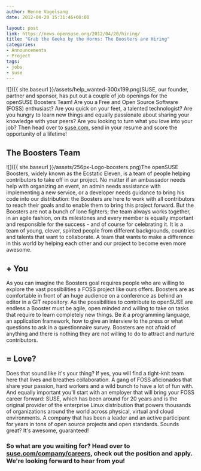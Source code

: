 ```yaml
---
author: Henne Vogelsang
date: 2012-04-20 15:31:46+00:00

layout: post
link: https://news.opensuse.org/2012/04/20/hiring/
title: "Grab the Geeko by the Horns: The Boosters are Hiring"
categories:
- Announcements
- Project
tags:
- jobs
- suse
---
```

![]({{ site.baseurl }}/assets/help_wanted-300x199.png)SUSE, our founder, partner and sponsor, has put out a couple of job openings for the openSUSE Boosters Team! Are you a Free and Open Source Software (FOSS) enthusiast? Are you quick on your feet, a talented technologist? Are you hungry to learn new things and equally passionate about sharing your knowledge with your peers? Are you looking to turn what you love into your job? Then head over to [suse.com](https://attachmatehr.silkroad.com/epostings/index.cfm?fuseaction=app.jobinfo&id=23&jobid=304890&company_id=15495&version=6&source=ONLINE&JobOwner=1013811&level=levelid1&levelid1=103757&parent=Engineering&startflag=2), send in your resume and score the opportunity of a lifetime!

<!-- more -->


## The Boosters Team


![]({{ site.baseurl }}/assets/256px-Logo-boosters.png)The openSUSE Boosters, widely known as the Ecstatic Eleven, is a team of people helping contributors to take off in our project. No matter if an ambassador needs help with organizing an event, an admin needs assistance with implementing a new service, or a developer needs guidance to bring his code into our distribution: the Boosters are here to work with all contributors to reach their goals and to enable them to bring this project forward. But the Boosters are not a bunch of lone fighters; the team always works together, in an agile fashion, on its milestones and every member is equally important and responsible for the success - and of course for celebrating it. It is a team of young, clever, spirited people from different backgrounds, countries and talents that want to collaborate. A team that wants to make a difference in this world by helping each other and our project to become even more awesome.


## + You


As you can imagine the Boosters goal requires people who are willing to explore the vast possibilities a FOSS project like ours offers. Boosters are as comfortable in front of an huge audience on a conference as behind an editor in a GIT repository. As the possibilities to contribute to openSUSE are endless a Booster must be agile, open minded and willing to take on tasks that require to learn completely new things. Be it a programming language, an application framework, how to give an interview to the press or what questions to ask in a questionnaire survey. Boosters are not afraid of anything and there is nothing they are not willing to do to attract and nurture contributors.


## = Love?


Does that sound like it's your thing? If yes, you will find a tight-knit team here that lives and breathes collaboration. A gang of FOSS aficionados that share your passion, hard workers and a wild bunch to have a lot of fun with. And equally important you'll start with an employer that will bring your FOSS career forward: SUSE, which has been around for 20 years and is the original provider of the enterprise Linux distribution that powers thousands of organizations around the world across physical, virtual and cloud environments. A company that has been a leader and an active participant for years in tons of open source projects and open standards. Sounds great? It's awesome, guaranteed!


### So what are you waiting for? Head over to [suse.com/company/careers](https://attachmatehr.silkroad.com/epostings/index.cfm?fuseaction=app.jobinfo&id=23&jobid=304890&company_id=15495&version=6&source=ONLINE&JobOwner=1013811&level=levelid1&levelid1=103757&parent=Engineering&startflag=2), check out the position and apply. We're looking forward to hear from you!

		
